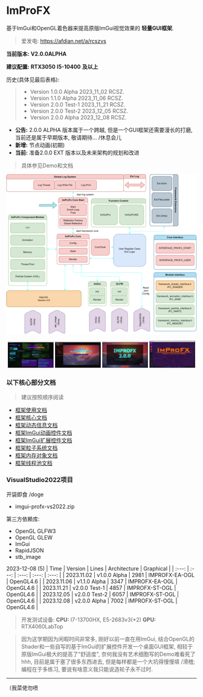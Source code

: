 # ImProFX

基于ImGui和OpenGL着色器来提高原版ImGui视觉效果的 __轻量GUI框架__.
> 爱发电: https://afdian.net/a/rcszvs

__当前版本:__ __V2.0.0ALPHA__

__建议配置:__ __RTX3050__ __I5-10400__ __及以上__

历史(具体见最后表格):
>- Version 1.0.0 Alpha 2023_11_02 RCSZ.
>- Version 1.1.0 Alpha 2023_11_06 RCSZ.
>- Version 2.0.0 Test-1 2023_11_21 RCSZ.
>- Version 2.0.0 Test-2 2023_12_05 RCSZ.
>- Version 2.0.0 Alpha 2023_12_08 RCSZ.

- __公告:__ 2.0.0 ALPHA 版本属于一个跨越, 但是一个GUI框架还需要漫长的打磨, 当前还是属于早期版本, 敬请期待... /休息会儿
- __新增:__ 节点动画(初期)
- __当前:__ 准备2.0.0 EXT 版本以及未来架构的规划和改进
> 具体参见Demo和文档

<img src="docs/arch/ImProFX20-ARCH.png"/>
<p align="center">
  <img src="docs/images/improfx_demo1.0A.png" style="width:24%;"/>
  <img src="docs/images/improfx_demo1.1A.png" style="width:24%;"/>
  <img src="docs/images/improfx_demo2.0T1.png" style="width:24%;"/>
   <img src="docs/images/improfx_demo2.0A.png" style="width:24%;"/>
</p>

### 以下核心部分文档
> 建议按照顺序阅读

- [框架使用文档](https://github.com/rcszc/ImProFX/blob/main/docs/improfx_usage.md)
- [框架核心文档](https://github.com/rcszc/ImProFX/blob/main/docs/improfx_corefx.md)
- [框架动态信息文档](https://github.com/rcszc/ImProFX/blob/main/docs/improfx_dyinfo.md)
- [框架ImGui动画控件文档](https://github.com/rcszc/ImProFX/blob/main/docs/improfx_animation.md)
- [框架ImGui扩展控件文档](https://github.com/rcszc/ImProFX/blob/main/docs/improfx_imguipro.md)
- [框架粒子系统文档](https://github.com/rcszc/ImProFX/blob/main/docs/improfx_particle.md)
- [框架内存对象文档](https://github.com/rcszc/ImProFX/blob/main/docs/improfx_memory.md)
- [框架线程池文档](https://github.com/rcszc/ImProFX/blob/main/docs/improfx_threadpool.md)

### VisualStudio2022项目
开袋即食 /doge
- imgui-profx-vs2022.zip

第三方依赖库:
- OpenGL GLFW3
- OpenGL GLEW
- ImGui
- RapidJSON
- stb_image

2023-12-08 (5)
| Time | Version | Lines | Architecture | Graphical |
| :---: | :---: | :---: | :---: | :---: |
| 2023.11.02 | v1.0.0 Alpha | 2981 | IMPROFX-EA-OGL | OpenGL4.6 |
| 2023.11.06 | v1.1.0 Alpha | 3347 | IMPROFX-EA-OGL | OpenGL4.6 |
| 2023.11.21 | v2.0.0 Test-1 | 4857 | IMPROFX-ST-OGL | OpenGL4.6 |
| 2023.12.05 | v2.0.0 Test-2 | 6057 | IMPROFX-ST-OGL | OpenGL4.6 |
| 2023.12.08 | v2.0.0 Alpha | 7002 | IMPROFX-ST-OGL | OpenGL4.6 |

> 开发测试设备: __CPU:__ I7-13700HX, E5-2683v3(*2) __GPU:__ RTX4060LabTop

> 因为这学期因为闲暇时间非常多, 刚好以前一直在用ImGui, 结合OpenGL的Shader和一些自写的基于ImGui的扩展控件开发一个桌面GUI框架, 相较于原版ImGui极大的提高了"舒适度", 奈何我没有艺术细胞写的Demo难看死了hhh, 目前是属于塞了很多东西进去, 但是每样都是一个大坑得慢慢填 /滑稽; 编程在于多练习, 要说有啥意义我只能说造轮子永不过时.

---
（我菜佬勿喷
